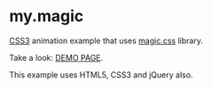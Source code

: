 # my.magic
<a href="http://htmlbook.ru/css3">CSS3</a> animation example that uses <a href="https://github.com/miniMAC/magic">magic.css</a> library.

Take a look: <a href="http://u123.webutu.com/my.magic.css/my.magic.html">DEMO PAGE</a>.

This example uses HTML5, CSS3 and jQuery also.
